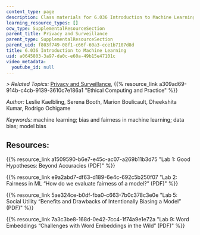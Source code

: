 ```yaml
---
content_type: page
description: Class materials for 6.036 Introduction to Machine Learning.
learning_resource_types: []
ocw_type: SupplementalResourceSection
parent_title: Privacy and Surveillance
parent_type: SupplementalResourceSection
parent_uid: f803f749-08f1-c66f-60a3-cce1b7107d8d
title: 6.036 Introduction to Machine Learning
uid: a0645803-3a97-da0c-e60a-49b15e47101c
video_metadata:
  youtube_id: null
---
```


_\> Related Topics:_ [Privacy and Surveillance](/resources/res-tll-008-social-and-ethical-responsibilities-of-computing-serc-fall-2021/privacy-surveillance/quantifying-people-a-history-of-social-science/resolveuid/a689230587e050e5e98f2f0619353d4d), {{% resource_link a309ad69-914b-c4cb-9139-3610c7e186a1 "Ethical Computing and Practice" %}}

_Author:_ Leslie Kaelbling, Serena Booth, Marion Boulicault, Dheekshita Kumar, Rodrigo Ochigame

_Keywords:_ machine learning; bias and fairness in machine learning; data bias; model bias

Resources:
----------

{{% resource_link a1509590-b6e7-e45c-ac07-a269b11b3d75 "Lab 1: Good Hypotheses: Beyond Accuracies (PDF)" %}}

{{% resource_link e9a2abd7-df63-d189-6e4c-692c5b250f07 "Lab 2: Fairness in ML “How do we evaluate fairness of a model?” (PDF)" %}}

{{% resource_link 5ae324ce-b0df-fba0-c663-7b0c378c3e0e "Lab 5: Social Utility “Benefits and Drawbacks of Intentionally Biasing a Model” (PDF)" %}}

{{% resource_link 7a3c3be8-168d-0e42-7cc4-1f74a9e1e72a "Lab 9: Word Embeddings “Challenges with Word Embeddings in the Wild” (PDF)" %}}